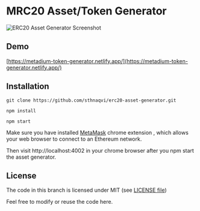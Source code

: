 <!--
  Title: Metadium MRC20 Asset Generator
  Description: An metadium MRC20 token generator, issue your own token on Metadium Mainnet with just a few clicks.
  Author: Cyber G
  Keywords: Metadium, MRC20, token, asset, web3js, MetaMask
  -->
# MRC20 Asset/Token Generator

![ERC20 Asset Generator Screenshot](https://i.imgur.com/ZZZP7PS.png)

## Demo
[https://metadium-token-generator.netlify.app/](https://metadium-token-generator.netlify.app/)

## Installation

`git clone https://github.com/sthnaqvi/erc20-asset-generator.git`

`npm install`

`npm start`

Make sure you have installed [MetaMask](https://chrome.google.com/webstore/detail/metamask/nkbihfbeogaeaoehlefnkodbefgpgknn?hl=en) chrome extension , which
                                                                                                                                                                    allows your web browser to connect to an Ethereum network.

Then visit http://localhost:4002 in your chrome browser after you npm start the asset generator.

## License

The code in this branch is licensed under MIT (see [LICENSE file](https://github.com/sthnaqvi/erc20-asset-generator/blob/master/LICENSE))

Feel free to modify or reuse the code here.
